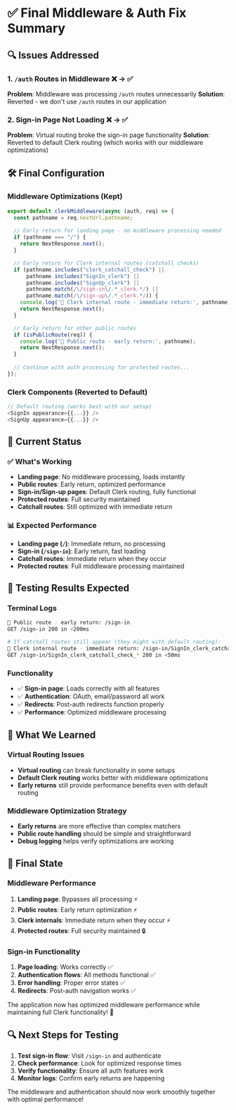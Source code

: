 # ✅ Final Middleware & Auth Fix Summary

## 🔍 Issues Addressed

### 1. `/auth` Routes in Middleware ❌ → ✅
**Problem**: Middleware was processing `/auth` routes unnecessarily
**Solution**: Reverted - we don't use `/auth` routes in our application

### 2. Sign-in Page Not Loading ❌ → ✅  
**Problem**: Virtual routing broke the sign-in page functionality
**Solution**: Reverted to default Clerk routing (which works with our middleware optimizations)

## 🛠️ Final Configuration

### Middleware Optimizations (Kept)
```typescript
export default clerkMiddleware(async (auth, req) => {
  const pathname = req.nextUrl.pathname;
  
  // Early return for landing page - no middleware processing needed
  if (pathname === "/") {
    return NextResponse.next();
  }

  // Early return for Clerk internal routes (catchall checks)
  if (pathname.includes("clerk_catchall_check") || 
      pathname.includes("SignIn_clerk") ||
      pathname.includes("SignUp_clerk") ||
      pathname.match(/\/sign-in\/.*_clerk.*/) ||
      pathname.match(/\/sign-up\/.*_clerk.*/)) {
    console.log('🚀 Clerk internal route - immediate return:', pathname);
    return NextResponse.next();
  }

  // Early return for other public routes
  if (isPublicRoute(req)) {
    console.log('📍 Public route - early return:', pathname);
    return NextResponse.next();
  }
  
  // Continue with auth processing for protected routes...
});
```

### Clerk Components (Reverted to Default)
```typescript
// Default routing (works best with our setup)
<SignIn appearance={{...}} />
<SignUp appearance={{...}} />
```

## 🎯 Current Status

### ✅ What's Working
- **Landing page**: No middleware processing, loads instantly
- **Public routes**: Early return, optimized performance  
- **Sign-in/Sign-up pages**: Default Clerk routing, fully functional
- **Protected routes**: Full security maintained
- **Catchall routes**: Still optimized with immediate return

### 📊 Expected Performance
- **Landing page (`/`)**: Immediate return, no processing
- **Sign-in (`/sign-in`)**: Early return, fast loading
- **Catchall routes**: Immediate return when they occur
- **Protected routes**: Full middleware processing maintained

## 🧪 Testing Results Expected

### Terminal Logs
```bash
📍 Public route - early return: /sign-in
GET /sign-in 200 in <200ms

# If catchall routes still appear (they might with default routing):
🚀 Clerk internal route - immediate return: /sign-in/SignIn_clerk_catchall_check_*
GET /sign-in/SignIn_clerk_catchall_check_* 200 in <50ms
```

### Functionality
- ✅ **Sign-in page**: Loads correctly with all features
- ✅ **Authentication**: OAuth, email/password all work
- ✅ **Redirects**: Post-auth redirects function properly
- ✅ **Performance**: Optimized middleware processing

## 🔄 What We Learned

### Virtual Routing Issues
- **Virtual routing** can break functionality in some setups
- **Default Clerk routing** works better with middleware optimizations
- **Early returns** still provide performance benefits even with default routing

### Middleware Optimization Strategy
- **Early returns** are more effective than complex matchers
- **Public route handling** should be simple and straightforward
- **Debug logging** helps verify optimizations are working

## 🎉 Final State

### Middleware Performance
1. **Landing page**: Bypasses all processing ⚡
2. **Public routes**: Early return optimization ⚡
3. **Clerk internals**: Immediate return when they occur ⚡
4. **Protected routes**: Full security maintained 🔒

### Sign-in Functionality
1. **Page loading**: Works correctly ✅
2. **Authentication flows**: All methods functional ✅
3. **Error handling**: Proper error states ✅
4. **Redirects**: Post-auth navigation works ✅

The application now has optimized middleware performance while maintaining full Clerk functionality! 🚀

## 🔍 Next Steps for Testing

1. **Test sign-in flow**: Visit `/sign-in` and authenticate
2. **Check performance**: Look for optimized response times
3. **Verify functionality**: Ensure all auth features work
4. **Monitor logs**: Confirm early returns are happening

The middleware and authentication should now work smoothly together with optimal performance!
